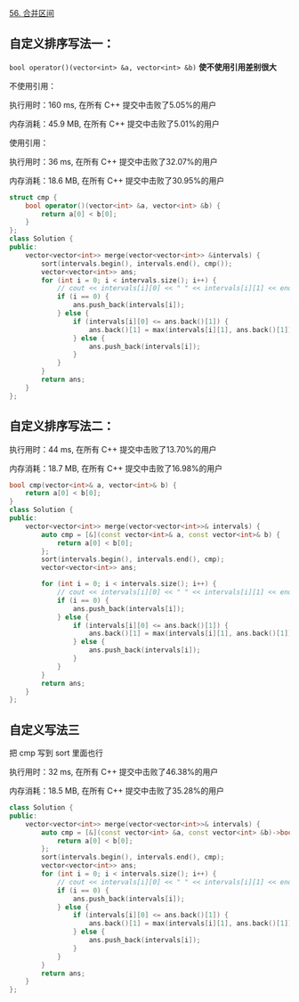 [56. 合并区间](https://leetcode-cn.com/problems/merge-intervals/)

## 自定义排序写法一：

`bool operator()(vector<int> &a, vector<int> &b)` **使不使用引用差别很大**

不使用引用：

执行用时：160 ms, 在所有 C++ 提交中击败了5.05%的用户

内存消耗：45.9 MB, 在所有 C++ 提交中击败了5.01%的用户

使用引用：

执行用时：36 ms, 在所有 C++ 提交中击败了32.07%的用户

内存消耗：18.6 MB, 在所有 C++ 提交中击败了30.95%的用户

```c++
struct cmp {
    bool operator()(vector<int> &a, vector<int> &b) {
        return a[0] < b[0];
    }
};
class Solution {
public:
    vector<vector<int>> merge(vector<vector<int>> &intervals) {
        sort(intervals.begin(), intervals.end(), cmp());
        vector<vector<int>> ans;
        for (int i = 0; i < intervals.size(); i++) {
            // cout << intervals[i][0] << " " << intervals[i][1] << endl;
            if (i == 0) {
                ans.push_back(intervals[i]);
            } else {
                if (intervals[i][0] <= ans.back()[1]) {
                    ans.back()[1] = max(intervals[i][1], ans.back()[1]);
                } else {
                    ans.push_back(intervals[i]);
                }
            }
        }
        return ans;
    }
};
```

## 自定义排序写法二：

执行用时：44 ms, 在所有 C++ 提交中击败了13.70%的用户

内存消耗：18.7 MB, 在所有 C++ 提交中击败了16.98%的用户

```c++
bool cmp(vector<int>& a, vector<int>& b) {
    return a[0] < b[0];
}
class Solution {
public:
    vector<vector<int>> merge(vector<vector<int>>& intervals) {
        auto cmp = [&](const vector<int>& a, const vector<int>& b) {
            return a[0] < b[0];
        };
        sort(intervals.begin(), intervals.end(), cmp);
        vector<vector<int>> ans;

        for (int i = 0; i < intervals.size(); i++) {
            // cout << intervals[i][0] << " " << intervals[i][1] << endl;
            if (i == 0) {
                ans.push_back(intervals[i]);
            } else {
                if (intervals[i][0] <= ans.back()[1]) {
                    ans.back()[1] = max(intervals[i][1], ans.back()[1]);
                } else {
                    ans.push_back(intervals[i]);
                }
            }
        }
        return ans;
    }
};
```

## 自定义写法三

把 cmp 写到 sort 里面也行

执行用时：32 ms, 在所有 C++ 提交中击败了46.38%的用户

内存消耗：18.5 MB, 在所有 C++ 提交中击败了35.28%的用户

```c++
class Solution {
public:
    vector<vector<int>> merge(vector<vector<int>>& intervals) {
        auto cmp = [&](const vector<int> &a, const vector<int> &b)->bool {
            return a[0] < b[0];
        };
        sort(intervals.begin(), intervals.end(), cmp);
        vector<vector<int>> ans;
        for (int i = 0; i < intervals.size(); i++) {
            // cout << intervals[i][0] << " " << intervals[i][1] << endl;
            if (i == 0) {
                ans.push_back(intervals[i]);
            } else {
                if (intervals[i][0] <= ans.back()[1]) {
                    ans.back()[1] = max(intervals[i][1], ans.back()[1]);
                } else {
                    ans.push_back(intervals[i]);
                }
            }
        }
        return ans;
    }
};
```

